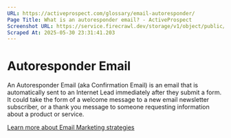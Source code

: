 ```yaml
---
URL: https://activeprospect.com/glossary/email-autoresponder/
Page Title: What is an autoresponder email? - ActiveProspect
Screenshot URL: https://service.firecrawl.dev/storage/v1/object/public/media/screenshot-d437d926-6221-472a-886a-ee6093b97e72.png
Scraped At: 2025-05-30 23:31:41.203
---
```

# Autoresponder Email

An Autoresponder Email (aka Confirmation Email) is an email that is automatically sent to an Internet Lead immediately after they submit a form. It could take the form of a welcome message to a new email newsletter subscriber, or a thank you message to someone requesting information about a product or service.

[Learn more about Email Marketing strategies](https://activeprospect.com/resources/email-marketing-whitepaper/)

